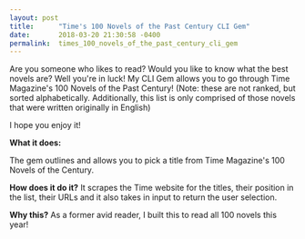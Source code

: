 ```yaml
---
layout: post
title:      "Time's 100 Novels of the Past Century CLI Gem"
date:       2018-03-20 21:30:58 -0400
permalink:  times_100_novels_of_the_past_century_cli_gem
---
```



Are you someone who likes to read?  Would you like to know what the best novels are?  Well you're in luck!  My CLI Gem allows you to go through Time Magazine's 100 Novels of the Past Century! (Note: these are not ranked, but sorted alphabetically.  Additionally, this list is only comprised of those novels that were written originally in English)

I hope you enjoy it! 

**What it does:**

The gem outlines and allows you to pick a title from Time Magazine's 100 Novels of the Century. 


**How does it do it?**
It scrapes the Time website for the titles, their position in the list, their  URLs and it also takes in input to return the user selection. 


**Why this?**
As a former avid reader, I built this to read all 100 novels this year! 


